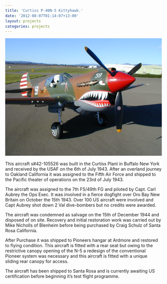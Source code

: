 ```yaml
---
title: 'Curtiss P-40N-5 Kittyhawk.'
date: '2012-08-07T01:14:07+13:00'
layout: projects
categories: projects
---
```


![](/assets/img/projects/curtiss-p-40n-5-kittyhawk/p-40n-5-kittyhawk-1.jpg)

This aircraft s#42-105526 was built in the Curtiss Plant in Buffalo New York and received by the USAF on the 6th of July 1943. After an overland journey to Oakland California it was assigned to the Fifth Air Force and shipped to the Pacific theater of operations on the 23rd of July 1943.

The aircraft was assigned to the 7th FS/49th FG and piloted by Capt. Carl Aubrey the Ops Exec. It was involved in a fierce dogfight over Oro Bay New Britain on October the 15th 1943. Over 100 US aircraft were involved and Capt Aubrey shot down 2 Val dive-bombers but no credits were awarded.

The aircraft was condemned as salvage on the 15th of December 1944 and disposed of on site. Recovery and initial restoration work was carried out by Mike Nicholls of Blenheim before being purchased by Craig Schulz of Santa Rosa California.

After Purchase it was shipped to Pioneers hangar at Ardmore and restored to flying condition. This aircraft is fitted with a rear seat but owing to the restrictive canopy opening of the N-5 a redesign of the conventional Pioneer system was necessary and this aircraft is fitted with a unique sliding rear canopy for access.

The aircraft has been shipped to Santa Rosa and is currently awaiting US certification before beginning it’s test flight programme.
